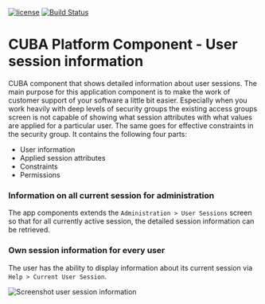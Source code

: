 [![license](https://img.shields.io/badge/license-Apache%20License%202.0-blue.svg?style=flat)](http://www.apache.org/licenses/LICENSE-2.0)
[![Build Status](https://travis-ci.org/balvi/cuba-component-user-session-information.svg?branch=master)](https://travis-ci.org/balvi/cuba-component-user-session-information)

#  CUBA Platform Component - User session information
CUBA component that shows detailed information about user sessions. The main purpose for this application component is to make the work of customer support of your software a little bit easier. Especially when you work heavily with deep levels of security groups the existing access groups screen is not capable of showing what session attributes with what values are applied for a particular user. The same goes for effective constraints in the security group.  It contains the following four parts:

* User information
* Applied session attributes
* Constraints
* Permissions

### Information on all current session for administration
The app components extends the `Administration > User Sessions` screen so that for all currently active session, the detailed session information can be retrieved.

### Own session information for every user
The user has the ability to display information about its current session via `Help > Current User Session`.

![Screenshot user session information](https://github.com/balvi/cuba-component-user-session-information/blob/master/img/user-session-information.png)
